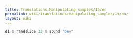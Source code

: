 ```yaml
---
title: Translations:Manipulating samples/15/en
permalink: wiki/Translations:Manipulating_samples/15/en/
layout: wiki
---
```


``` Haskell
d1 $ randslice 32 $ sound "bev"
```
